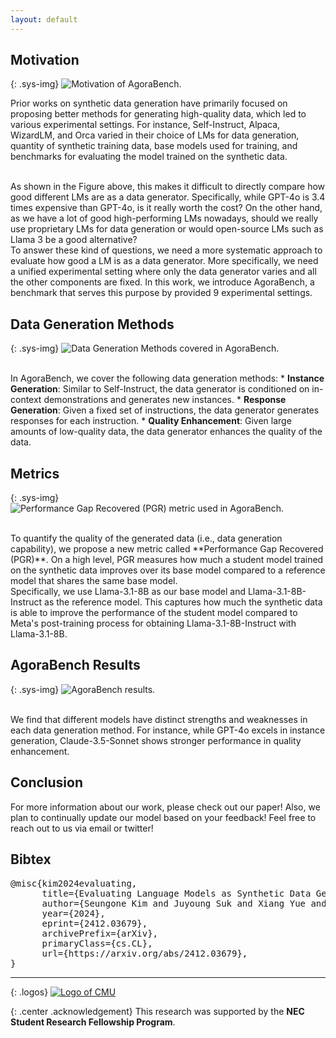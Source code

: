 ```yaml
---
layout: default
---
```



## Motivation
{: .sys-img}
![Motivation of AgoraBench.](/assets/img/motivation.png)

Prior works on synthetic data generation have primarily focused on proposing better methods for generating high-quality data, which led to various experimental settings. For instance, Self-Instruct, Alpaca, WizardLM, and Orca varied in their choice of LMs for data generation, quantity of synthetic training data, base models used for training, and benchmarks for evaluating the model trained on the synthetic data.

<br>
As shown in the Figure above, this makes it difficult to directly compare how good different LMs are as a data generator. Specifically, while GPT-4o is 3.4 times expensive than GPT-4o, is it really worth the cost? On the other hand, as we have a lot of good high-performing LMs nowadays, should we really use proprietary LMs for data generation or would open-source LMs such as Llama 3 be a good alternative?

<br>
To answer these kind of questions, we need a more systematic approach to evaluate how good a LM is as a data generator. More specifically, we need a unified experimental setting where only the data generator varies and all the other components are fixed. In this work, we introduce AgoraBench, a benchmark that serves this purpose by provided 9 experimental settings.


## Data Generation Methods
{: .sys-img}
![Data Generation Methods covered in AgoraBench.](/assets/img/methods.png)

<br>
In AgoraBench, we cover the following data generation methods:
* <b>Instance Generation</b>: Similar to Self-Instruct, the data generator is conditioned on in-context demonstrations and generates new instances.
* <b>Response Generation</b>: Given a fixed set of instructions, the data generator generates responses for each instruction.
* <b>Quality Enhancement</b>: Given large amounts of low-quality data, the data generator enhances the quality of the data.


## Metrics
{: .sys-img}
![Performance Gap Recovered (PGR) metric used in AgoraBench.](/assets/img/metrics.png)

<br>
To quantify the quality of the generated data (i.e., data generation capability), we propose a new metric called **Performance Gap Recovered (PGR)**. On a high level, PGR measures how much a student model trained on the synthetic data improves over its base model compared to a reference model that shares the same base model. 

<br>
Specifically, we use Llama-3.1-8B as our base model and Llama-3.1-8B-Instruct as the reference model. This captures how much the synthetic data is able to improve the performance of the student model compared to Meta's post-training process for obtaining Llama-3.1-8B-Instruct with Llama-3.1-8B.


## AgoraBench Results
{: .sys-img}
![AgoraBench results.](/assets/img/agorabench_results.png)

<br>
We find that different models have distinct strengths and weaknesses in each data generation method. For instance, while GPT-4o excels in instance generation, Claude-3.5-Sonnet shows stronger performance in quality enhancement.


## Conclusion
For more information about our work, please check out our paper! Also, we plan to continually update our model based on your feedback! Feel free to reach out to us via email or twitter!

## Bibtex
<pre>
@misc{kim2024evaluating,
      title={Evaluating Language Models as Synthetic Data Generators}, 
      author={Seungone Kim and Juyoung Suk and Xiang Yue and Vijay Viswanathan and Seongyun Lee and Yizhong Wang and Kiril Gashteovski and Carolin Lawrence and Sean Welleck and Graham Neubig},
      year={2024},
      eprint={2412.03679},
      archivePrefix={arXiv},
      primaryClass={cs.CL},
      url={https://arxiv.org/abs/2412.03679}, 
}
</pre>

------

{: .logos}
[![Logo of CMU](/assets/img/cmu.png)](https://www.lti.cs.cmu.edu/)


{: .center .acknowledgement}
This research was supported by the **NEC Student Research Fellowship Program**.
